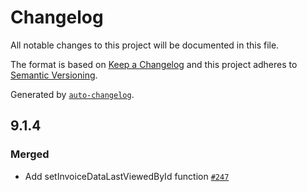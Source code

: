 # Changelog

All notable changes to this project will be documented in this file.

The format is based on [Keep a Changelog](https://keepachangelog.com/en/1.0.0/)
and this project adheres to [Semantic Versioning](https://semver.org/spec/v2.0.0.html).

Generated by [`auto-changelog`](https://github.com/CookPete/auto-changelog).

## 9.1.4

### Merged

- Add setInvoiceDataLastViewedById function [`#247`](https://github.com/KyuzanInc/mint-sdk-js/pull/247)
